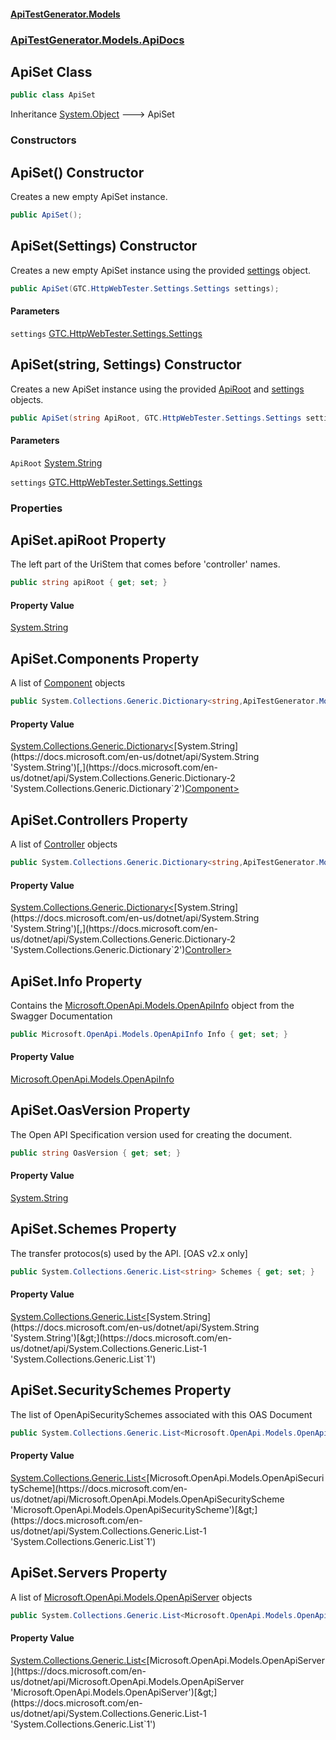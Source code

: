 #### [ApiTestGenerator.Models](ApiTestGenerator.Models.md 'ApiTestGenerator.Models')
### [ApiTestGenerator.Models.ApiDocs](ApiTestGenerator.Models.md#ApiTestGenerator.Models.ApiDocs 'ApiTestGenerator.Models.ApiDocs')

## ApiSet Class

```csharp
public class ApiSet
```

Inheritance [System.Object](https://docs.microsoft.com/en-us/dotnet/api/System.Object 'System.Object') &#129106; ApiSet
### Constructors

<a name='ApiTestGenerator.Models.ApiDocs.ApiSet.ApiSet()'></a>

## ApiSet() Constructor

Creates a new empty ApiSet instance.

```csharp
public ApiSet();
```

<a name='ApiTestGenerator.Models.ApiDocs.ApiSet.ApiSet(GTC.HttpWebTester.Settings.Settings)'></a>

## ApiSet(Settings) Constructor

Creates a new empty ApiSet instance using the provided [settings](ApiSet.md#ApiTestGenerator.Models.ApiDocs.ApiSet.ApiSet(GTC.HttpWebTester.Settings.Settings).settings 'ApiTestGenerator.Models.ApiDocs.ApiSet.ApiSet(GTC.HttpWebTester.Settings.Settings).settings') object.

```csharp
public ApiSet(GTC.HttpWebTester.Settings.Settings settings);
```
#### Parameters

<a name='ApiTestGenerator.Models.ApiDocs.ApiSet.ApiSet(GTC.HttpWebTester.Settings.Settings).settings'></a>

`settings` [GTC.HttpWebTester.Settings.Settings](https://docs.microsoft.com/en-us/dotnet/api/GTC.HttpWebTester.Settings.Settings 'GTC.HttpWebTester.Settings.Settings')

<a name='ApiTestGenerator.Models.ApiDocs.ApiSet.ApiSet(string,GTC.HttpWebTester.Settings.Settings)'></a>

## ApiSet(string, Settings) Constructor

Creates a new ApiSet instance using the provided [ApiRoot](ApiSet.md#ApiTestGenerator.Models.ApiDocs.ApiSet.ApiSet(string,GTC.HttpWebTester.Settings.Settings).ApiRoot 'ApiTestGenerator.Models.ApiDocs.ApiSet.ApiSet(string, GTC.HttpWebTester.Settings.Settings).ApiRoot') and [settings](ApiSet.md#ApiTestGenerator.Models.ApiDocs.ApiSet.ApiSet(string,GTC.HttpWebTester.Settings.Settings).settings 'ApiTestGenerator.Models.ApiDocs.ApiSet.ApiSet(string, GTC.HttpWebTester.Settings.Settings).settings') objects.

```csharp
public ApiSet(string ApiRoot, GTC.HttpWebTester.Settings.Settings settings);
```
#### Parameters

<a name='ApiTestGenerator.Models.ApiDocs.ApiSet.ApiSet(string,GTC.HttpWebTester.Settings.Settings).ApiRoot'></a>

`ApiRoot` [System.String](https://docs.microsoft.com/en-us/dotnet/api/System.String 'System.String')

<a name='ApiTestGenerator.Models.ApiDocs.ApiSet.ApiSet(string,GTC.HttpWebTester.Settings.Settings).settings'></a>

`settings` [GTC.HttpWebTester.Settings.Settings](https://docs.microsoft.com/en-us/dotnet/api/GTC.HttpWebTester.Settings.Settings 'GTC.HttpWebTester.Settings.Settings')
### Properties

<a name='ApiTestGenerator.Models.ApiDocs.ApiSet.apiRoot'></a>

## ApiSet.apiRoot Property

The left part of the UriStem that comes before 'controller' names.

```csharp
public string apiRoot { get; set; }
```

#### Property Value
[System.String](https://docs.microsoft.com/en-us/dotnet/api/System.String 'System.String')

<a name='ApiTestGenerator.Models.ApiDocs.ApiSet.Components'></a>

## ApiSet.Components Property

A list of [Component](Component.md 'ApiTestGenerator.Models.ApiDocs.Component') objects

```csharp
public System.Collections.Generic.Dictionary<string,ApiTestGenerator.Models.ApiDocs.Component> Components { get; set; }
```

#### Property Value
[System.Collections.Generic.Dictionary&lt;](https://docs.microsoft.com/en-us/dotnet/api/System.Collections.Generic.Dictionary-2 'System.Collections.Generic.Dictionary`2')[System.String](https://docs.microsoft.com/en-us/dotnet/api/System.String 'System.String')[,](https://docs.microsoft.com/en-us/dotnet/api/System.Collections.Generic.Dictionary-2 'System.Collections.Generic.Dictionary`2')[Component](Component.md 'ApiTestGenerator.Models.ApiDocs.Component')[&gt;](https://docs.microsoft.com/en-us/dotnet/api/System.Collections.Generic.Dictionary-2 'System.Collections.Generic.Dictionary`2')

<a name='ApiTestGenerator.Models.ApiDocs.ApiSet.Controllers'></a>

## ApiSet.Controllers Property

A list of [Controller](Controller.md 'ApiTestGenerator.Models.ApiDocs.Controller') objects

```csharp
public System.Collections.Generic.Dictionary<string,ApiTestGenerator.Models.ApiDocs.Controller> Controllers { get; set; }
```

#### Property Value
[System.Collections.Generic.Dictionary&lt;](https://docs.microsoft.com/en-us/dotnet/api/System.Collections.Generic.Dictionary-2 'System.Collections.Generic.Dictionary`2')[System.String](https://docs.microsoft.com/en-us/dotnet/api/System.String 'System.String')[,](https://docs.microsoft.com/en-us/dotnet/api/System.Collections.Generic.Dictionary-2 'System.Collections.Generic.Dictionary`2')[Controller](Controller.md 'ApiTestGenerator.Models.ApiDocs.Controller')[&gt;](https://docs.microsoft.com/en-us/dotnet/api/System.Collections.Generic.Dictionary-2 'System.Collections.Generic.Dictionary`2')

<a name='ApiTestGenerator.Models.ApiDocs.ApiSet.Info'></a>

## ApiSet.Info Property

Contains the [Microsoft.OpenApi.Models.OpenApiInfo](https://docs.microsoft.com/en-us/dotnet/api/Microsoft.OpenApi.Models.OpenApiInfo 'Microsoft.OpenApi.Models.OpenApiInfo') object from the Swagger Documentation

```csharp
public Microsoft.OpenApi.Models.OpenApiInfo Info { get; set; }
```

#### Property Value
[Microsoft.OpenApi.Models.OpenApiInfo](https://docs.microsoft.com/en-us/dotnet/api/Microsoft.OpenApi.Models.OpenApiInfo 'Microsoft.OpenApi.Models.OpenApiInfo')

<a name='ApiTestGenerator.Models.ApiDocs.ApiSet.OasVersion'></a>

## ApiSet.OasVersion Property

The Open API Specification version used for creating the document.

```csharp
public string OasVersion { get; set; }
```

#### Property Value
[System.String](https://docs.microsoft.com/en-us/dotnet/api/System.String 'System.String')

<a name='ApiTestGenerator.Models.ApiDocs.ApiSet.Schemes'></a>

## ApiSet.Schemes Property

The transfer protocos(s) used by the API. [OAS v2.x only]

```csharp
public System.Collections.Generic.List<string> Schemes { get; set; }
```

#### Property Value
[System.Collections.Generic.List&lt;](https://docs.microsoft.com/en-us/dotnet/api/System.Collections.Generic.List-1 'System.Collections.Generic.List`1')[System.String](https://docs.microsoft.com/en-us/dotnet/api/System.String 'System.String')[&gt;](https://docs.microsoft.com/en-us/dotnet/api/System.Collections.Generic.List-1 'System.Collections.Generic.List`1')

<a name='ApiTestGenerator.Models.ApiDocs.ApiSet.SecuritySchemes'></a>

## ApiSet.SecuritySchemes Property

The list of OpenApiSecuritySchemes associated with this OAS Document

```csharp
public System.Collections.Generic.List<Microsoft.OpenApi.Models.OpenApiSecurityScheme> SecuritySchemes { get; set; }
```

#### Property Value
[System.Collections.Generic.List&lt;](https://docs.microsoft.com/en-us/dotnet/api/System.Collections.Generic.List-1 'System.Collections.Generic.List`1')[Microsoft.OpenApi.Models.OpenApiSecurityScheme](https://docs.microsoft.com/en-us/dotnet/api/Microsoft.OpenApi.Models.OpenApiSecurityScheme 'Microsoft.OpenApi.Models.OpenApiSecurityScheme')[&gt;](https://docs.microsoft.com/en-us/dotnet/api/System.Collections.Generic.List-1 'System.Collections.Generic.List`1')

<a name='ApiTestGenerator.Models.ApiDocs.ApiSet.Servers'></a>

## ApiSet.Servers Property

A list of [Microsoft.OpenApi.Models.OpenApiServer](https://docs.microsoft.com/en-us/dotnet/api/Microsoft.OpenApi.Models.OpenApiServer 'Microsoft.OpenApi.Models.OpenApiServer') objects

```csharp
public System.Collections.Generic.List<Microsoft.OpenApi.Models.OpenApiServer> Servers { get; set; }
```

#### Property Value
[System.Collections.Generic.List&lt;](https://docs.microsoft.com/en-us/dotnet/api/System.Collections.Generic.List-1 'System.Collections.Generic.List`1')[Microsoft.OpenApi.Models.OpenApiServer](https://docs.microsoft.com/en-us/dotnet/api/Microsoft.OpenApi.Models.OpenApiServer 'Microsoft.OpenApi.Models.OpenApiServer')[&gt;](https://docs.microsoft.com/en-us/dotnet/api/System.Collections.Generic.List-1 'System.Collections.Generic.List`1')